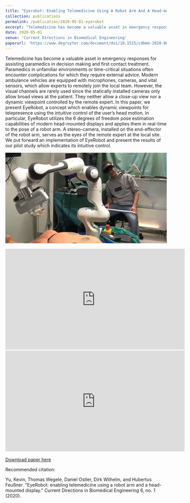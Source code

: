 ```yaml
---
title: "Eyerobot: Enabling Telemedicine Using A Robot Arm And A Head-mounted Display"
collection: publications
permalink: /publication/2020-05-01-eyerobot
excerpt: "Telemedicine has become a valuable asset in emergency responses for assisting paramedics in decision making and first contact treatment. Paramedics in unfamiliar environments or time-critical situations often encounter complications for which they require external advice. Modern ambulance vehicles are equipped with microphones, cameras, and vital sensors, which allow experts to remotely join the local team. However, the visual channels are rarely used since the statically installed cameras only allow broad views at the patient. They neither allow a close-up view nor a dynamic viewpoint controlled by the remote expert. In this paper, we present EyeRobot, a concept which enables dynamic viewpoints for telepresence…<br/><img src='/images/EyeRobot.jpg'>"
date: 2020-05-01
venue: 'Current Directions in Biomedical Engineering'
paperurl: 'https://www.degruyter.com/document/doi/10.1515/cdbme-2020-0019/html'
---
```

Telemedicine has become a valuable asset in emergency responses for assisting paramedics in decision making and first contact treatment. Paramedics in unfamiliar environments or time-critical situations often encounter complications for which they require external advice. Modern ambulance vehicles are equipped with microphones, cameras, and vital sensors, which allow experts to remotely join the local team. However, the visual channels are rarely used since the statically installed cameras only allow broad views at the patient. They neither allow a close-up view nor a dynamic viewpoint controlled by the remote expert. In this paper, we present EyeRobot, a concept which enables dynamic viewpoints for telepresence using the intuitive control of the user’s head motion. In particular, EyeRobot utilizes the 6 degrees of freedom pose estimation capabilities of modern head-mounted displays and applies them in real-time to the pose of a robot arm. A stereo-camera, installed on the end-effector of the robot arm, serves as the eyes of the remote expert at the local site. We put forward an implementation of EyeRobot and present the results of our pilot study which indicates its intuitive control.

![Teaser](/images/EyeRobot.jpg)

<iframe width="560" height="315" src="https://www.youtube.com/embed/-q_F3hM4BS8" title="YouTube video player" frameborder="0" allow="accelerometer; autoplay; clipboard-write; encrypted-media; gyroscope; picture-in-picture" allowfullscreen></iframe>

<iframe width="560" height="315" src="https://www.youtube.com/embed/APZu4j12-q8" title="YouTube video player" frameborder="0" allow="accelerometer; autoplay; clipboard-write; encrypted-media; gyroscope; picture-in-picture" allowfullscreen></iframe>

[Download paper here](https://www.degruyter.com/document/doi/10.1515/cdbme-2020-0019/pdf)


Recommended citation: 

Yu, Kevin, Thomas Wegele, Daniel Ostler, Dirk Wilhelm, and Hubertus Feußner. "EyeRobot: enabling telemedicine using a robot arm and a head-mounted display." Current Directions in Biomedical Engineering 6, no. 1 (2020).